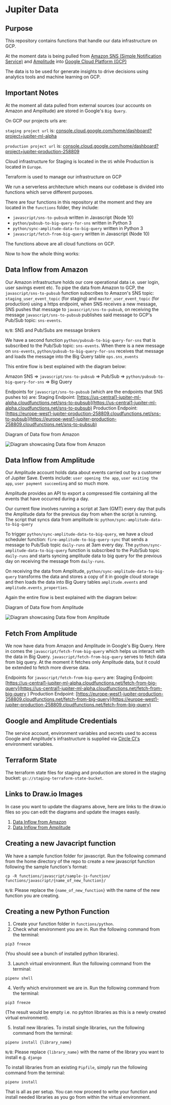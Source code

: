 # Jupiter Data

## Purpose
This repository contains functions that handle our data infrastructure on GCP.

At the moment data is being pulled from [Amazon SNS (Simple Notification Service)](https://aws.amazon.com/sns/) and [Amplitude](https://amplitude.com/)
into [Google Cloud Platform (GCP)](https://cloud.google.com/gcp)

The data is to be used for generate insights to drive decisions using analytics tools and machine learning on GCP.


## Important Notes
At the moment all data pulled from external sources (our accounts on Amazon and Amplitude) are stored in Google's `Big Query`.

On GCP our projects urls are: 

`staging project url` is: [console.cloud.google.com/home/dashboard?project=jupiter-ml-alpha](console.cloud.google.com/home/dashboard?project=jupiter-ml-alpha)

`production project url` is: [console.cloud.google.com/home/dashboard?project=jupiter-production-258809](console.cloud.google.com/home/dashboard?project=jupiter-production-258809)

Cloud infrastructure for Staging is located in the `US` while Production is located in `Europe`.

Terraform is used to manage our infrastructure on GCP
 
We run a serverless architecture which means our codebase is divided into functions which serve different purposes.

There are four functions in this repository at the moment and they are located in the `functions` folder, they include:
- `javascript/sns-to-pubsub` written in Javascript (Node 10)
- `python/pubsub-to-big-query-for-sns` written in Python 3
- `python/sync-amplitude-data-to-big-query` written in Python 3
- `javascript/fetch-from-big-query` written in Javascript (Node 10)

The functions above are all cloud functions on GCP.

Now to how the whole thing works:

## Data Inflow from Amazon
Our Amazon infrastructure holds our core operational data i.e. user login, user savings event etc.
To pipe the data from Amazon to GCP, the `javascript/sns-to-pubsub` function subscribes to Amazon's SNS topic: `staging_user_event_topic` (for staging) and `master_user_event_topic` (for production)
using a https endpoint, when SNS receives a new message, SNS pushes that message to `javascript/sns-to-pubsub`, 
on receiving the message `javascript/sns-to-pubsub` publishes said message to GCP's Pub/Sub topic: `sns-events`.

`N/B`: SNS and Pub/Subs are message brokers

We have a second function `python/pubsub-to-big-query-for-sns` that is subscribed to the Pub/Sub topic: `sns-events`.
When there is a new message on `sns-events`, `python/pubsub-to-big-query-for-sns` receives that message and loads the
message into the Big Query table `ops.sns_events`

This entire flow is best explained with the diagram below:

Amazon SNS => `javascript/sns-to-pubsub` => Pub/Sub => `python/pubsub-to-big-query-for-sns` => Big Query

Endpoints for `javascript/sns-to-pubsub` (which are the endpoints that SNS pushes to) are:
Staging Endpoint: [https://us-central1-jupiter-ml-alpha.cloudfunctions.net/sns-to-pubsub](https://us-central1-jupiter-ml-alpha.cloudfunctions.net/sns-to-pubsub)
Production Endpoint:  [https://europe-west1-jupiter-production-258809.cloudfunctions.net/sns-to-pubsub](https://europe-west1-jupiter-production-258809.cloudfunctions.net/sns-to-pubsub)

Diagram of Data flow from Amazon

![Diagram showcasing Data flow from Amazon](/docs/diagram_of_data_flow_from_amazon.png)


## Data Inflow from Amplitude
Our Amplitude account holds data about events carried out by a customer of Jupiter Save. Events include:
`user opening the app`, `user exiting the app`, `user payment succeeding` and so much more.

Amplitude provides an API to export a compressed file containing all the events that have occurred during a day.

Our current flow involves running a script at 3am (GMT) every day that pulls the Amplitude data for the previous day from when the script is running. The script that syncs data from amplitude is: `python/sync-amplitude-data-to-big-query` 

To trigger `python/sync-amplitude-data-to-big-query`, we have a cloud scheduler function: `fire-amplitude-to-big-query-sync` 
that sends a message to Pub/Sub topic `daily-runs` at 3am every day. The `python/sync-amplitude-data-to-big-query` 
function is subscribed to the Pub/Sub topic `daily-runs` and starts syncing amplitude data to big query for the 
previous day on receiving the message from `daily-runs`.

On receiving the data from Amplitude, `python/sync-amplitude-data-to-big-query` transforms the data and stores a copy of it in google cloud storage and then loads the data into Big Query tables `amplitude.events` and `amplitude.events_properties`.

Again the entire flow is best explained with the diagram below:

Diagram of Data flow from Amplitude

![Diagram showcasing Data flow from Amplitude](/docs/diagram_of_data_flow_from_amplitude.png)


## Fetch From Amplitude
We now have data from Amazon and Amplitude in Google's Big Query. Here in comes the `javascript/fetch-from-big-query`
which helps us interact with the data in Big Query. `javascript/fetch-from-big-query` serves to fetch data from big query.
At the moment it fetches only Amplitude data, but it could be extended to fetch more diverse data.

Endpoints for `javascript/fetch-from-big-query` are:
Staging Endpoint: [https://us-central1-jupiter-ml-alpha.cloudfunctions.net/fetch-from-big-query](https://us-central1-jupiter-ml-alpha.cloudfunctions.net/fetch-from-big-query )
Production Endpoint:  [https://europe-west1-jupiter-production-258809.cloudfunctions.net/fetch-from-big-query](https://europe-west1-jupiter-production-258809.cloudfunctions.net/fetch-from-big-query)

## Google and Amplitude Credentials

The service account, environment variables and secrets used to access Google and Amplitude's infrastructure is supplied 
via [Circle CI's](https://circleci.com/gh/luke-jordan/jupiter-data/edit#env-vars) environment variables.   


## Terraform State
The terraform state files for staging and production are stored in the staging bucket: `gs://staging-terraform-state-bucket`.


## Links to Draw.io Images
In case you want to update the diagrams above, here are links to the draw.io files so you can edit the diagrams and update the images easily.

1. [Data Inflow from Amazon](/docs/raw_xml/diagram_of_data_flow_from_amazon.xml)
2. [Data Inflow from Amplitude](/docs/raw_xml/diagram_of_data_flow_from_amplitude.xml)

## Creating a new Javacript function
We have a sample function folder for javascript. Run the following command from the home directory of the repo to create a new javascript function following the sample function's format:
```
cp -R functions/javascript/sample-js-function/ functions/javascript/{name_of_new_function}/
```

`N/B`: Please replace the `{name_of_new_function}` with the name of the new function you are creating.


## Creating a new Python Function
1. Create your function folder in `functions/python`.
2. Check what environment you are in. Run the following command from the terminal: 
```
pip3 freeze
``` 

(You should see a bunch of installed python libraries).

3. Launch virtual environment. Run the following command from the terminal:
```
pipenv shell
```

4. Verify which environment we are in. Run the following command from the terminal:
```
pip3 freeze
``` 

(The result would be empty i.e. no pyhton libraries as this is a newly created virtual environment).

5. Install new libraries. To install single libraries, run the following command from the terminal:
```
pipenv install {library_name}
``` 
`N/B`: Please replace `{library_name}` with the name of the library you want to install e.g. `django`

To install libraries from an existing `Pipfile`, simply run the following command from the terminal:
```
pipenv install
``` 

That is all as per setup. You can now proceed to write your function and install needed libraries as you go from within the virtual environment.